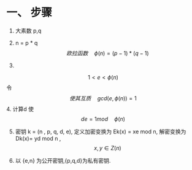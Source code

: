 # 一、 步骤
1. 大素数 p,q
2. n = p * q
$$ 
欧拉函数  \quad  \phi (n)= (p-1) * (q-1)
$$

3. 
$$
1 < e < \phi (n)  
$$
令    
$$ 使其互质 \quad gcd(e, \phi(n) )  = 1 $$
4. 计算d 使  
$$ de = 1 mod \quad \phi(n) $$

5. 密钥 k = (n , p, q, d, e), 定义加密变换为 Ek(x) = xe mod n,  解密变换为 Dk(x)= yd mod n ,  
$$ x,y \in Z(n) $$

6. 以 {e,n} 为公开密钥,{p,q,d}为私有密钥.


